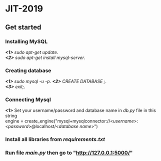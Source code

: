 # JIT-2019

## Get started

### Installing MySQL

*__<1>__ sudo apt-get update*.  
*__<2>__ sudo apt-get install mysql-server*.

### Creating database
*__<1>__ sudo mysql -u <username> -p*. 
*__<2>__ CREATE DATABASE <databasename>;*.        
*__<3>__ exit;*.
        
### Connecting Mysql

__<1>__ Set your username/password and database name in *db.py* file in this string  
        engine = create_engine("mysql+mysqlconnector://<*username*>:<*password*>@localhost/<*database name*>")

### Install all libraries from *requirements.txt*

### Run file *main.py* then go to __"http://127.0.0.1:5000/"__
